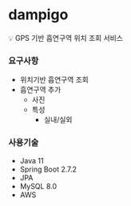 # dampigo

💡 GPS 기반 흡연구역 위치 조회 서비스


### 요구사항

- 위치기반 흡연구역 조회
- 흡연구역 추가
    - 사진
    - 특성
        - 실내/실외

### 사용기술

- Java 11
- Spring Boot 2.7.2
- JPA
- MySQL 8.0
- AWS